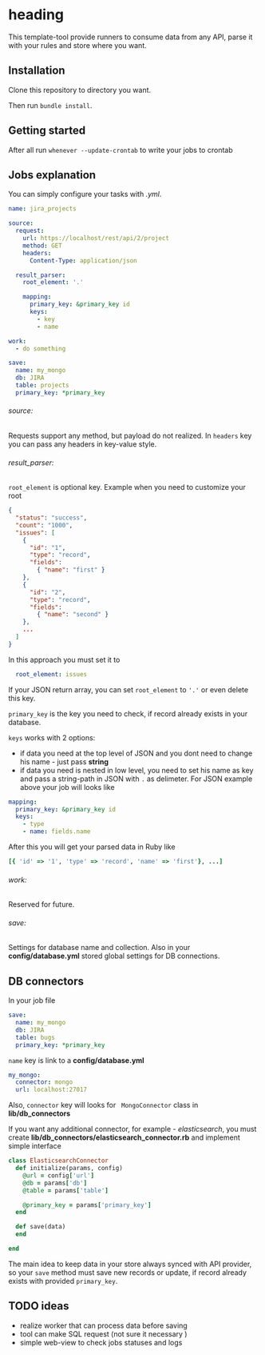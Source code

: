 # heading

This template-tool provide runners to consume data from any API, parse it with your rules and store where you want.

## Installation
Clone this repository to directory you want.

Then run `bundle install`.

## Getting started

After all run
`whenever --update-crontab`
to write your jobs to crontab

## Jobs explanation
You can simply configure your tasks with _.yml_.
```yml
name: jira_projects

source:
  request:
    url: https://localhost/rest/api/2/project
    method: GET
    headers:
      Content-Type: application/json

  result_parser:
    root_element: '.'

    mapping:
      primary_key: &primary_key id
      keys:
        - key
        - name

work:
  - do something

save:
  name: my_mongo
  db: JIRA
  table: projects
  primary_key: *primary_key
```
###### source:
Requests support any method, but payload do not realized.
In `headers` key you can pass any headers in key-value style.
###### result_parser:
`root_element` is optional key. Example when you need to customize your root
```json
{
  "status": "success",
  "count": "1000",
  "issues": [ 
    { 
      "id": "1",
      "type": "record",
      "fields":
        { "name": "first" }
    },
    {
      "id": "2",
      "type": "record",
      "fields":
        { "name": "second" }
    },
    ...
  ]
}
```
In this approach you must set it to
```yml
  root_element: issues
```

If your JSON return array, you can set `root_element` to `'.'` or even delete this key.

`primary_key` is the key you need to check, if record already exists in your database.

`keys` works with 2 options:
* if data you need at the top level of JSON and you dont need to change his name - just pass __string__
* if data you need is nested in low level, you need to set his name as key and pass a string-path in JSON with `.` as delimeter. For JSON example above your job will looks like
```yml
mapping:
  primary_key: &primary_key id
  keys:
    - type
    - name: fields.name

```
After this you will get your parsed data in Ruby like
```ruby
[{ 'id' => '1', 'type' => 'record', 'name' => 'first'}, ...]
```


###### work:
Reserved for future.
###### save:
Settings for database name and collection.
Also in your __config/database.yml__ stored global settings for DB connections.


## DB connectors

In your job file
```yaml
save:
  name: my_mongo
  db: JIRA
  table: bugs
  primary_key: *primary_key
```
`name` key is link to a __config/database.yml__

```yml
my_mongo:
  connector: mongo
  url: localhost:27017
```
Also, `connector` key will looks for ` MongoConnector` class in __lib/db_connectors__

If you want any additional connector, for example - _elasticsearch_, you must create __lib/db_connectors/elasticsearch_connector.rb__ and implement simple interface
```ruby
class ElasticsearchConnector
  def initialize(params, config)
    @url = config['url']
    @db = params['db']
    @table = params['table']

    @primary_key = params['primary_key']
  end

  def save(data)
  end

end
```
The main idea to keep data in your store always synced with API provider, so your `save` method must save new records or update, if record already exists with provided `primary_key`.


## TODO ideas
* realize worker that can process data before saving
* tool can make SQL request (not sure it necessary )
* simple web-view to check jobs statuses and logs
